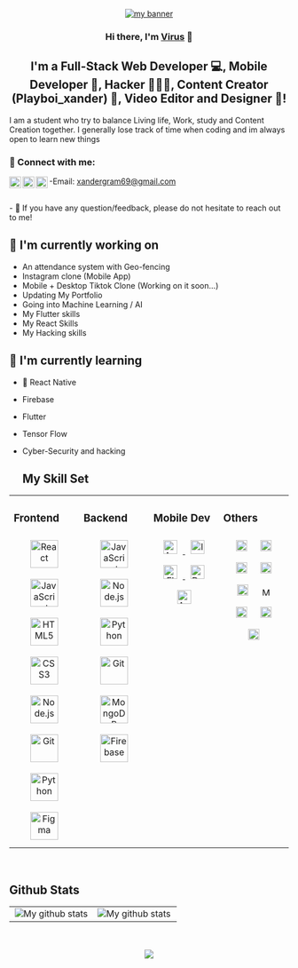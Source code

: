 <p align="center">
  <a href="https://only-1-virus.netlify.app" target="_blank" rel="noreferrer"><img src="https://user-images.githubusercontent.com/95747087/262497094-6c655ce7-702c-47f3-805a-78eb5f5b740f.png" alt="my banner"></a>
</p>

<h3 align="center">
Hi there, I'm <a href="https://only-1-virus.netlify.app/" target="_blank" rel="noreferrer">Virus</a> 👋
</h3>

<h2 align="center">
I'm a Full-Stack Web Developer 💻, Mobile Developer 📲, Hacker 🧑🏽‍💻, Content Creator (Playboi_xander) 📸,  Video Editor and Designer 🎨!
</h2> 

I am a student who try to balance Living life, Work, study and Content Creation together. I generally lose track of time when coding and im always open to learn new things

### 🤝 Connect with me:
-Email: xandergram69@gmail.com
<a href="https://www.tiktok.com/@playboi_xander"><img align="left" src="https://user-images.githubusercontent.com/95747087/262498850-386ad90f-ce86-426d-9414-d451b954d0d4.png" alt="Playboi_xander | Tiktok" width="21px"/></a>
<a href="https://instagram.com/playboi_xander"><img align="left" src="https://raw.githubusercontent.com/yushi1007/yushi1007/main/images/instagram.svg" alt="Playboi_xander | Instagram" width="21px"/></a>
<a href="https://instagram.com/playboi_xander"><img align="left" src="https://img.shields.io/badge/Gmail-D14836?style=for-the-badge&logo=gmail&logoColor=white" alt="Virus | Email" width="21px"/></a>

</br>
- 💬 If you have any question/feedback, please do not hesitate to reach out to me!

## 🔭 I'm currently working on

- An attendance system with Geo-fencing
- Instagram clone (Mobile App)
- Mobile + Desktop Tiktok Clone (Working on it soon...)
- Updating My Portfolio
- Going into Machine Learning / AI
- My Flutter skills
- My React Skills
- My Hacking skills 

## 🌱 I'm currently learning

- 📱 React Native
- Firebase
- Flutter
- Tensor Flow
- Cyber-Security and hacking

  ## My Skill Set  
<table><tr><td valign="top" width="25%">



### Frontend  
<div align="center">  
<a href="https://reactjs.org/" target="_blank"><img style="margin: 10px" src="https://profilinator.rishav.dev/skills-assets/react-original-wordmark.svg" alt="React" height="50" /></a>  
<a href="https://www.javascript.com/" target="_blank"><img style="margin: 10px" src="https://profilinator.rishav.dev/skills-assets/javascript-original.svg" alt="JavaScript" height="50" /></a>  
<a href="https://en.wikipedia.org/wiki/HTML5" target="_blank"><img style="margin: 10px" src="https://profilinator.rishav.dev/skills-assets/html5-original-wordmark.svg" alt="HTML5" height="50" /></a>  
<a href="https://www.w3schools.com/css/" target="_blank"><img style="margin: 10px" src="https://profilinator.rishav.dev/skills-assets/css3-original-wordmark.svg" alt="CSS3" height="50" /></a>  
<a href="https://nodejs.org/" target="_blank"><img style="margin: 10px" src="https://profilinator.rishav.dev/skills-assets/nodejs-original-wordmark.svg" alt="Node.js" height="50" /></a>  
<a href="https://github.com/" target="_blank"><img style="margin: 10px" src="https://profilinator.rishav.dev/skills-assets/git-scm-icon.svg" alt="Git" height="50" /></a>  
<a href="https://www.python.org/" target="_blank"><img style="margin: 10px" src="https://profilinator.rishav.dev/skills-assets/python-original.svg" alt="Python" height="50" /></a>    
<a href="https://www.figma.com/" target="_blank"><img style="margin: 10px" src="https://profilinator.rishav.dev/skills-assets/figma-icon.svg" alt="Figma" height="50" /></a>  
</div>

</td><td valign="top" width="25%">



### Backend  
<div align="center">  
<a href="https://www.javascript.com/" target="_blank"><img style="margin: 10px" src="https://profilinator.rishav.dev/skills-assets/javascript-original.svg" alt="JavaScript" height="50" /></a>  
<a href="https://nodejs.org/" target="_blank"><img style="margin: 10px" src="https://profilinator.rishav.dev/skills-assets/nodejs-original-wordmark.svg" alt="Node.js" height="50" /></a>  
<a href="https://www.python.org/" target="_blank"><img style="margin: 10px" src="https://profilinator.rishav.dev/skills-assets/python-original.svg" alt="Python" height="50" /></a>   
<a href="https://github.com/" target="_blank"><img style="margin: 10px" src="https://profilinator.rishav.dev/skills-assets/git-scm-icon.svg" alt="Git" height="50" /></a>  
<a href="https://www.mongodb.com/" target="_blank"><img style="margin: 10px" src="https://profilinator.rishav.dev/skills-assets/mongodb-original-wordmark.svg" alt="MongoDB" height="50" /></a>  
<a href="https://firebase.google.com/" target="_blank"><img style="margin: 10px" src="https://profilinator.rishav.dev/skills-assets/firebase.png" alt="Firebase" height="50" /></a>  
</div>

</td><td valign="top" width="25%">



### Mobile Dev
<div align="center">
    <a href="https://www.android.com/" target="_blank"><img style="margin: 10px" src="https://img.shields.io/badge/Android-3DDC84?style=for-the-badge&logo=android&logoColor=white" alt="Android" height="25"/> </a>
      <a href="https://www.apple.com/ios/ios-16/" target="_blank"><img style="margin: 10px" src="https://img.shields.io/badge/iOS-000000?style=for-the-badge&logo=ios&logoColor=white" alt="IOS" height="25" /> </a>
 <a href="https://www.flutter.dev/" target="_blank"><img style="margin: 10px" src="https://img.shields.io/badge/Flutter-02569B?style=for-the-badge&logo=flutter&logoColor=white" alt="Flutter" height="25" /> </a>
  <a href="https://dart.dev" target="_blank"><img style="margin: 10px" src="https://img.shields.io/badge/Dart-0175C2?style=for-the-badge&logo=dart&logoColor=white" alt="Dart" height="25" /> </a>
<a href="https://developer.android.com/studio" target="_blank"><img style="margin: 10px" src="https://img.shields.io/badge/Android_Studio-3DDC84?style=for-the-badge&logo=android-studio&logoColor=white" alt="Android Studio" height="25" /> </a>

  
 </div>

 </td><td valign="top" width="25%">



 ### Others
 <div align="center">
 <img style="margin: 10px" src="https://aleen42.github.io/badges/src/photoshop.svg" alt="Photoshop" height="20"  />
 
 <img style="margin: 10px" src="https://aleen42.github.io/badges/src/after_effects.svg" alt="After Effect" height="20"  />
 <img style="margin: 10px" src="https://aleen42.github.io/badges/src/premiere.svg" alt="IOS" height="20"  />
 <img style="margin: 10px" src="https://img.shields.io/badge/GIT-E44C30?style=for-the-badge&logo=git&logoColor=white" alt="GIT" height="20"  />
 <img style="margin: 10px" src="https://img.shields.io/badge/Visual_Studio_Code-0078D4?style=for-the-badge&logo=visual%20studio%20code&logoColor=white" alt="VSCode" height="20"  />
 <img style="margin: 10px" src="https://img.shields.io/badge/Microsoft_Office-D83B01?style=for-the-badge&logo=microsoft-office&logoColor=white" alt="MSOffice" height="15"  />
 <img style="margin: 10px" src="https://img.shields.io/badge/Netlify-00C7B7?style=for-the-badge&logo=netlify&logoColor=white" alt="Netlify" height="20"  />
 <img style="margin: 10px" src="https://img.shields.io/badge/TensorFlow-FF6F00?style=for-the-badge&logo=tensorflow&logoColor=white" alt="TensorFlow" height="20"  />
  <img style="margin: 10px" src="https://img.shields.io/badge/Kali_Linux-557C94?style=for-the-badge&logo=kali-linux&logoColor=white" alt="Kali Linux" height="20"  />
  </div>
             	
</tr></table>  

<br/>  

## Github Stats  
<table><tr><td valign="top" width="50%">

<div align="center"><img src="https://github-readme-streak-stats.herokuapp.com?user=timcreative&theme=vue-dark&hide_border=true&date_format=M%20j%5B%2C%20Y%5D" alt="My github stats" /></div>

</td><td valign="top" width="50%">

<img src="https://github-readme-stats.vercel.app/api?username=timcreative&show_icons=true&include_all_commits=true&theme=cobalt&hide_border=true" alt="My github stats" align="left" />

</td></tr></table>  

<br/>  


<br/>  

<div align="center">
            <a href="https://www.buymeacoffee.com/jamilamasa" target="_blank" style="display: inline-block;">
                <img
                    src="https://img.shields.io/badge/Donate-Buy%20Me%20A%20Coffee-orange.svg?style=flat-square&logo=buymeacoffee" 
                    align="center"
                />
            </a></div>
<br />

